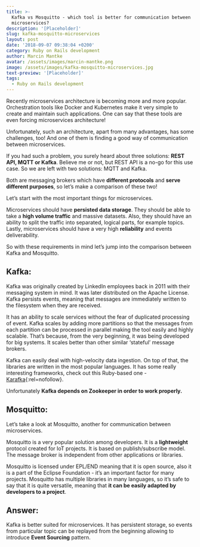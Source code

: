 ```yaml
---
title: >-
  Kafka vs Mosquitto - which tool is better for communication between
  microservices?
description: '[Placeholder]'
slug: kafka-mosquitto-microservices
layout: post
date: '2018-09-07 09:38:04 +0200'
category: Ruby on Rails development
author: Marcin Mantke
avatar: /assets/images/marcin-mantke.png
image: /assets/images/kafka-mosquitto-microservices.jpg
text-preview: '[Placeholder]'
tags:
  - Ruby on Rails development
---
```

Recently microservices architecture is becoming more and more popular. Orchestration tools like Docker and Kubernetes make it very simple to create and maintain such applications. One can say that these tools are even forcing microservices architecture!

Unfortunately, such an architecture, apart from many advantages, has some challenges, too! And one of them is finding a good way of communication between microservices.

If you had such a problem, you surely heard about three solutions: **REST API, MQTT or Kafka**. Believe me or not, but REST API is a no-go for this use case. So we are left with two solutions: MQTT and Kafka.

Both are messaging brokers which have **different protocols** and **serve different purposes**, so let’s make a comparison of these two! 

Let’s start with the most important things for microservices. 

Microservices should have **persisted data storage**. They should be able to take a **high volume traffic** and massive datasets. Also, they should have an ability to split the traffic into separated, logical parts, for example topics. Lastly, microservices should have a very high **reliability** and events deliverability. 

So with these requirements in mind let’s jump into the comparison between Kafka and Mosquitto.

## Kafka:

Kafka was originally created by LinkedIn employees back in 2011 with their messaging system in mind. It was later distributed on the Apache License. Kafka persists events, meaning that messages are immediately written to the filesystem when they are received. 

It has an ability to scale services without the fear of duplicated processing of event. Kafka scales by adding more partitions so that the messages from each partition can be processed in parallel making the tool easily and highly scalable. That’s because, from the very beginning, it was being developed for big systems. It scales better than other similar ‘stateful’ message brokers.  

Kafka can easily deal with high-velocity data ingestion. On top of that, the libraries are written in the most popular languages. It has some really interesting frameworks, check out this Ruby-based one - [Karafka](https://github.com/karafka/karafka){:rel=nofollow}. 

Unfortunately **Kafka depends on Zookeeper in order to work properly.** 

## Mosquitto:

Let’s take a look at Mosquitto, another for communication between microservices. 

Mosquitto is a very popular solution among developers. It is a **lightweight** protocol created for IoT projects. It is based on publish/subscribe model. The message broker is independent from other applications or libraries. 

Mosquitto is licensed under EPL/END meaning that it is open source, also it is a part of the Eclipse Foundation - it’s an important factor for many projects. Mosquitto has multiple libraries in many languages, so it’s safe to say that it is quite versatile, meaning that **it can be easily adapted by developers to a project**. 

## Answer: 

Kafka is better suited for microservices. It has persistent storage, so events from particular topic can be replayed from the beginning allowing to introduce **Event Sourcing** pattern.
